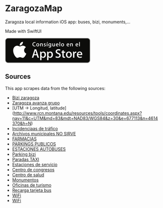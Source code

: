 # ZaragozaMap
Zaragoza local information iOS app: buses, bizi, monuments,...

Made with SwiftUI

[![download](/images/Download_on_the_App_Store_Badge_ES_135x40.png)](https://itunes.apple.com/app/zgzmap/id439631199)

## Sources
This app scrapes data from the following sources:
- [Bizi zaragoza](https://www.bizizaragoza.com)
- [Zaragoza avanza grupo](https://zaragoza.avanzagrupo.com/tarifas-y-titulos/)
- [UTM -> Longitud, latitude]
(http://www.rcn.montana.edu/resources/tools/coordinates.aspx?nav=11&c=UTM&md=83&mdt=NAD83/WGS84&z=30&e=677113&n=4614370&h=N)
- [Incidenciaas de tráfico](http://www.zaragoza.es/georss/feed?id=2)
- [Archivos municipales NO SIRVE](http://www.zaragoza.es/ciudad/rdf/hilo/ver_Centro?georss_id=34)
- [FARMACIAS](http://idezar.zaragoza.es/wfss/wfss?request=GetFeature&featureType=PuntosDeInteres&propertyNames=posicion,url,nombre,icono_grande&subtema=Farmacias&srsname=4326)
- [PARKINGS PUBLICOS](http://idezar.zaragoza.es/wfss/wfss?request=GetFeature&featureType=PuntosDeInteres&propertyNames=posicion,url,nombre,icono_grande&subtema=Aparcamientos&srsname=4326)
- [ESTACIONES AUTOBUSES](http://idezar.zaragoza.es/wfss/wfss?request=GetFeature&featureType=PuntosDeInteres&propertyNames=posicion,url,nombre,icono_grande&subtema=Transporte%20Urbano&srsname=4326)
- [Parking bizi](http://idezar.zaragoza.es/wfss/wfss?request=GetFeature&featureType=PuntosDeInteres&propertyNames=posicion,url,nombre,icono_grande&subtema=AparcaBicis&srsname=4326)
- [Paradas TAXI](http://idezar.zaragoza.es/clientesIDEZarOL/visualizadorTematico/index.html?tema=taxis)
- [Estaciones de servicio](http://idezar.zaragoza.es/wfss/wfss?request=GetFeature&featureType=PuntosDeInteres&propertyNames=posicion,url,nombre,icono_grande&subtema=Estaciones%20de%20Servicio&srsname=4326)
- [Centro de congresos](http://idezar.zaragoza.es/wfss/wfss?request=GetFeature&featureType=PuntosDeInteres&propertyNames=posicion,url,nombre,icono_grande&subtema=Palacios%20de%20Congresos&srsname=4326)
- [Centro de salud](http://idezar.zaragoza.es/wfss/wfss?request=GetFeature&featureType=PuntosDeInteres&propertyNames=posicion,url,nombre,icono_grande&subtema=Centros%20de%20Salud&srsname=4326)
- [Monumentos](http://idezar.zaragoza.es/wfss/wfss?request=GetFeature&featureType=PuntosDeInteres&propertyNames=posicion,url,nombre,icono_grande&subtema=Monumentos&srsname=4326)
- [Oficinas de turismo](http://idezar.zaragoza.es/wfss/wfss?request=GetFeature&featureType=PuntosDeInteres&propertyNames=posicion,url,nombre,icono_grande&subtema=Oficinas%20de%20Turismo&srsname=4326)
- [Recarga tarjeta bus](http://www.tuzsa.es/tuzsa_frm_recarga.php)
- [WiFi](http://www.zaragoza.es/georref/json/hilo/ver_Wifi?srsname=wgs84)
- [WiFi](http://www.zaragoza.es/ciudad/sectores/tecnologia/tecno/wifipuntos.htm)
